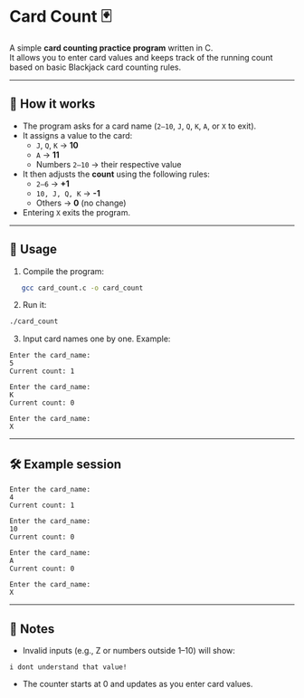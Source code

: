 # Card Count 🃏

A simple **card counting practice program** written in C.  
It allows you to enter card values and keeps track of the running count based on basic Blackjack card counting rules.  

---

## 📖 How it works
- The program asks for a card name (`2–10`, `J`, `Q`, `K`, `A`, or `X` to exit).  
- It assigns a value to the card:  
  - `J`, `Q`, `K` → **10**  
  - `A` → **11**  
  - Numbers `2–10` → their respective value  
- It then adjusts the **count** using the following rules:  
  - `2–6` → **+1**  
  - `10, J, Q, K` → **-1**  
  - Others → **0** (no change)  
- Entering `X` exits the program.  

---

## 🚀 Usage

1. Compile the program:

```bash
   gcc card_count.c -o card_count
```

2. Run it:

```bash
./card_count
```
3. Input card names one by one. Example:

```text
Enter the card_name:
5
Current count: 1

Enter the card_name:
K
Current count: 0

Enter the card_name:
X
```
---
## 🛠 Example session

```text
Enter the card_name:
4
Current count: 1

Enter the card_name:
10
Current count: 0

Enter the card_name:
A
Current count: 0

Enter the card_name:
X
```
---
## 📌 Notes

- Invalid inputs (e.g., Z or numbers outside 1–10) will show:

```text
i dont understand that value!
```

- The counter starts at 0 and updates as you enter card values.
